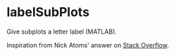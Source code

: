 # labelSubPlots

Give subplots a letter label (MATLAB). 

Inspiration from Nick Atoms' answer on [Stack Overflow](https://stackoverflow.com/questions/10290360/labelling-subplots-automatically). 
